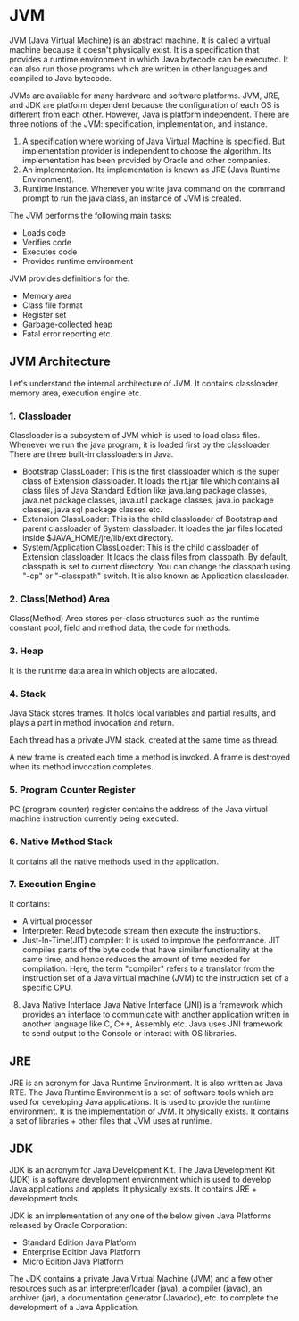 # JVM
JVM (Java Virtual Machine) is an abstract machine. It is called a virtual machine because it doesn't physically exist. It is a specification that provides a runtime environment in which Java bytecode can be executed. It can also run those programs which are written in other languages and compiled to Java bytecode.

JVMs are available for many hardware and software platforms. JVM, JRE, and JDK are platform dependent because the configuration of each OS
is different from each other. However, Java is platform independent. There are three notions of the JVM: specification, implementation, and instance.

1. A specification where working of Java Virtual Machine is specified. But implementation provider is independent to choose the algorithm. Its implementation has been provided by Oracle and other companies.
2. An implementation. Its implementation is known as JRE (Java Runtime Environment).
3. Runtime Instance. Whenever you write java command on the command prompt to run the java class, an instance of JVM is created.

The JVM performs the following main tasks:

- Loads code
- Verifies code
- Executes code
- Provides runtime environment

JVM provides definitions for the:

- Memory area
- Class file format
- Register set
- Garbage-collected heap
- Fatal error reporting etc.

## JVM Architecture
Let's understand the internal architecture of JVM. It contains classloader, memory area, execution engine etc.

### 1. Classloader
Classloader is a subsystem of JVM which is used to load class files. Whenever we run the java program, it is loaded first by the classloader. There are three built-in classloaders in Java.

   - Bootstrap ClassLoader: This is the first classloader which is the super class of Extension classloader. It loads the rt.jar file which contains all class files of Java Standard Edition like java.lang package classes, java.net package classes, java.util package classes, java.io package classes, java.sql package classes etc.
   - Extension ClassLoader: This is the child classloader of Bootstrap and parent classloader of System classloader. It loades the jar files located inside $JAVA_HOME/jre/lib/ext directory.
   - System/Application ClassLoader: This is the child classloader of Extension classloader. It loads the class files from classpath. By default, classpath is set to current directory. You can change the classpath using "-cp" or "-classpath" switch. It is also known as Application classloader.

### 2. Class(Method) Area
Class(Method) Area stores per-class structures such as the runtime constant pool, field and method data, the code for methods.

### 3. Heap
It is the runtime data area in which objects are allocated.

### 4. Stack
Java Stack stores frames. It holds local variables and partial results, and plays a part in method invocation and return.

   Each thread has a private JVM stack, created at the same time as thread.

   A new frame is created each time a method is invoked. A frame is destroyed when its method invocation completes.

### 5. Program Counter Register
PC (program counter) register contains the address of the Java virtual machine instruction currently being executed.

### 6. Native Method Stack
It contains all the native methods used in the application.

### 7. Execution Engine
It contains:

   - A virtual processor
   - Interpreter: Read bytecode stream then execute the instructions.
   - Just-In-Time(JIT) compiler: It is used to improve the performance. JIT compiles parts of the byte code that have similar functionality at the same time, and hence reduces the amount of time needed for compilation. Here, the term "compiler" refers to a translator from the instruction set of a Java virtual machine (JVM) to the instruction set of a specific CPU.

8. Java Native Interface
Java Native Interface (JNI) is a framework which provides an interface to communicate with another application written in another language like C, C++, Assembly etc. Java uses JNI framework to send output to the Console or interact with OS libraries.

## JRE
JRE is an acronym for Java Runtime Environment. It is also written as Java RTE. The Java Runtime Environment is a set of software tools which are used for developing Java applications. It is used to provide the runtime environment. It is the implementation of JVM. It physically exists. It contains a set of libraries + other files that JVM uses at runtime.

## JDK
JDK is an acronym for Java Development Kit. The Java Development Kit (JDK) is a software development environment which is used to develop Java applications and applets. It physically exists. It contains JRE + development tools.

JDK is an implementation of any one of the below given Java Platforms released by Oracle Corporation:

- Standard Edition Java Platform
- Enterprise Edition Java Platform
- Micro Edition Java Platform

The JDK contains a private Java Virtual Machine (JVM) and a few other resources such as an interpreter/loader (java), a compiler (javac), an archiver (jar), a documentation generator (Javadoc), etc. to complete the development of a Java Application.

